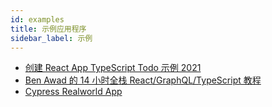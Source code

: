 ```yaml
---
id: examples
title: 示例应用程序
sidebar_label: 示例
---
```


- [创建 React App TypeScript Todo 示例 2021](https://github.com/laststance/create-react-app-typescript-todo-example-2021)
- [Ben Awad 的 14 小时全栈 React/GraphQL/TypeScript 教程](https://www.youtube.com/watch?v=I6ypD7qv3Z8)
- [Cypress Realworld App](https://github.com/cypress-io/cypress-realworld-app)
